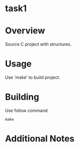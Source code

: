 # task1

# Overview
Source C project with structures.

# Usage 
Use 'mske' to build project.

# Building
Use follow command
```
make
```
# Additional Notes
